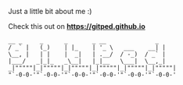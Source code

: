 Just a little bit about me :)

Check this out on **https://gitped.github.io**

```
__ _     _      _       _ __              _   
/ _` |   (_)    | |_    | '_ \   ___    __| |  
\__, |   | |    |  _|   | .__/  / -_)  / _` |  
|___/   _|_|_   _\__|   |_|__   \___|  \__,_|  
_|"""""|_|"""""|_|"""""|_|"""""|_|"""""|_|"""""| 
"`-0-0-'"`-0-0-'"`-0-0-'"`-0-0-'"`-0-0-'"`-0-0-' 
```